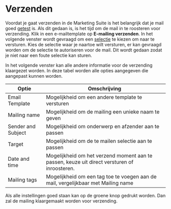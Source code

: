 # Verzenden

Voordat je gaat verzenden in de Marketing Suite is het belangrijk dat je mail goed [getest](./emailings-ms-testing.md) is. Als dit gedaan is, is het tijd om de mail in te roosteren voor verzending. Klik in een e-mailtemplate op **E-mailing verzenden**. In het volgende venster wordt gevraagd om een [selectie](./database-selections-introductions.md) te kiezen om naar te versturen. Kies de selectie waar je naartoe wilt versturen, er kan gevraagd worden om de selectie te autoriseren voor de mail. Dit wordt gedaan zodat je niet naar een foute selectie kan sturen.

In het volgende venster kan alle andere informatie voor de verzending klaargezet worden. In deze tabel worden alle opties aangegeven die aangepast kunnen worden.

|Optie | Omschrijving|
|------|-------------|
|Email Template | Mogelijkheid om een andere template te versturen|
|Mailing name| Mogelijkheid om de mailing een unieke naam te geven|
|Sender and Subject| Mogelijkheid om onderwerp en afzender aan te passen|
|Target| Mogelijkheid om de te mailen selectie aan te passen|
|Date and time| Mogelijkheid om het verzend moment aan te passen, keuze uit direct versturen of inroosteren.
|Mailing tags| Mogelijkheid om een tag toe te voegen aan de mail, vergelijkbaar met Mailing name|

Als alle instellingen goed staan kan op de groene knop gedrukt worden. Dan zal de mailing klaargemaakt worden voor verzending. 

